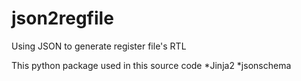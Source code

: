 # json2regfile
Using JSON to generate register file's RTL

This python package used in this source code
*Jinja2
*jsonschema
